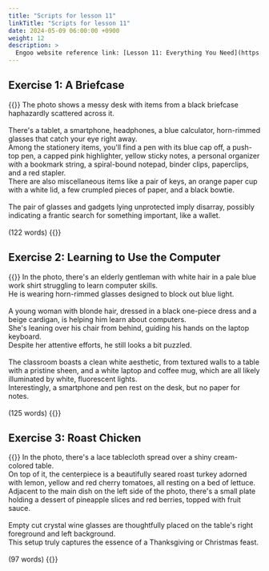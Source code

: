 ```yaml
---
title: "Scripts for lesson 11"
linkTitle: "Scripts for lesson 11"
date: 2024-05-09 06:00:00 +0900
weight: 12
description: >
  Engoo website reference link: [Lesson 11: Everything You Need](https://engoo.com/app/lessons/describing-pictures-intermediate-describing-pictures-everything-you-need/4nMBoEA0EeeMfwcu30-iOw?category_id=P_HriMOnEeifo0O-yMP42w&course_id=ZZasjsOnEeiHZVOMC0VfdA)
---
```


## Exercise 1: A Briefcase

{{<card header="**Script**">}}
The photo shows a messy desk with items from a black briefcase haphazardly scattered across it.  <br/>
<br/>
There's a tablet, a smartphone, headphones, a blue calculator, horn-rimmed glasses that catch your eye right away. <br/>
Among the stationery items, you'll find a pen with its blue cap off, a push-top pen, a capped pink highlighter, yellow sticky notes, a personal organizer with a bookmark string, a spiral-bound notepad, binder clips, paperclips, and a red stapler.<br/>
There are also miscellaneous items like a pair of keys, an orange paper cup with a white lid, a few crumpled pieces of paper, and a black bowtie. <br/>
<br/>
The pair of glasses and gadgets lying unprotected imply disarray, possibly indicating a frantic search for something important, like a wallet.<br/>
<br/>
(122 words)
{{</card>}}

## Exercise 2: Learning to Use the Computer

{{<card header="**Script**">}}
In the photo, there's an elderly gentleman with white hair in a pale blue work shirt struggling to learn computer skills. <br/>
He is wearing horn-rimmed glasses designed to block out blue light. <br/>
<br/>
A young woman with blonde hair, dressed in a black one-piece dress and a beige cardigan, is helping him learn about computers. <br/>
She's leaning over his chair from behind, guiding his hands on the laptop keyboard. <br/>
Despite her attentive efforts, he still looks a bit puzzled. <br/>
<br/>
The classroom boasts a clean white aesthetic, from textured walls to a table with a pristine sheen, and a white laptop and coffee mug, which are all likely illuminated by white, fluorescent lights. <br/>
Interestingly, a smartphone and pen rest on the desk, but no paper for notes.<br/>
<br/>
(125 words)
{{</card>}}

## Exercise 3: Roast Chicken

{{<card header="**Script**">}}
In the photo, there's a lace tablecloth spread over a shiny cream-colored table. <br/>
On top of it, the centerpiece is a beautifully seared roast turkey adorned with lemon, yellow and red cherry tomatoes, all resting on a bed of lettuce. <br/>
Adjacent to the main dish on the left side of the photo, there's a small plate holding a dessert of pineapple slices and red berries, topped with fruit sauce.<br/>
<br/>
Empty cut crystal wine glasses are thoughtfully placed on the table's right foreground and left background. <br/>
This setup truly captures the essence of a Thanksgiving or Christmas feast.<br/>
<br/>
(97 words)
{{</card>}}
